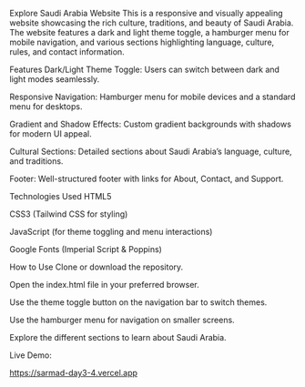 Explore Saudi Arabia Website
This is a responsive and visually appealing website showcasing the rich culture, traditions, and beauty of Saudi Arabia. The website features a dark and light theme toggle, a hamburger menu for mobile navigation, and various sections highlighting language, culture, rules, and contact information.

Features
Dark/Light Theme Toggle: Users can switch between dark and light modes seamlessly.

Responsive Navigation: Hamburger menu for mobile devices and a standard menu for desktops.

Gradient and Shadow Effects: Custom gradient backgrounds with shadows for modern UI appeal.

Cultural Sections: Detailed sections about Saudi Arabia’s language, culture, and traditions.


Footer: Well-structured footer with links for About, Contact, and Support.

Technologies Used
HTML5

CSS3 (Tailwind CSS for styling)

JavaScript (for theme toggling and menu interactions)

Google Fonts (Imperial Script & Poppins)

How to Use
Clone or download the repository.

Open the index.html file in your preferred browser.

Use the theme toggle button on the navigation bar to switch themes.

Use the hamburger menu for navigation on smaller screens.

Explore the different sections to learn about Saudi Arabia.

Live Demo:

https://sarmad-day3-4.vercel.app
